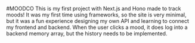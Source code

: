 #MOODCO
This is my first project with Next.js and Hono made to track moods! It was my first time using frameworks, so the site is very minimal, but it was a fun experience designing my own API and learning to connect my frontend and backend. When the user clicks a mood, it does log into a backend memory array, but the history needs to be implemented.

